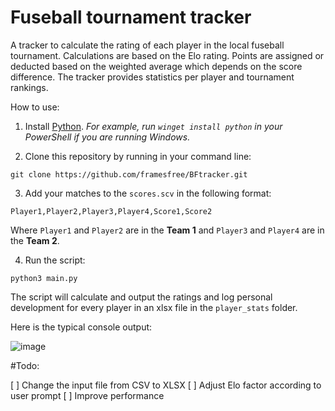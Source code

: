 # Fuseball tournament tracker

A tracker to calculate the rating of each player in the local fuseball tournament. Calculations are based on the Elo rating. Points are assigned or deducted based on the weighted average which depends on the score difference.
The tracker provides statistics per player and tournament rankings.

How to use:
1. Install [Python](https://www.python.org/). *For example, run `winget install python` in your PowerShell if you are running Windows.*

2. Clone this repository by running in your command line:
```
git clone https://github.com/framesfree/BFtracker.git
```

3. Add your matches to the `scores.scv` in the following format:

```
Player1,Player2,Player3,Player4,Score1,Score2
```
Where `Player1` and `Player2` are in the **Team 1** and `Player3` and `Player4` are in the **Team 2**.

4. Run the script:

```
python3 main.py
```
The script will calculate and output the ratings and log personal development for every player in an xlsx file in the `player_stats` folder.

Here is the typical console output:

![image](https://user-images.githubusercontent.com/1450852/226075025-731c6096-ed64-43f1-8e54-319ffd0e8bfe.png)

#Todo:

[ ] Change the input file from CSV to XLSX
[ ] Adjust Elo factor according to user prompt
[ ] Improve performance